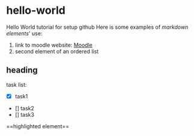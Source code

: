 # hello-world
Hello World tutorial for setup github 
Here is some examples of *markdown elements*' use:

1. link to moodle website: [Moodle](https://moodle.unistra.fr/)
2. second element of an ordered list

## heading

task list:
- [x] task1
- [] task2
- [] task3

==highlighted element==
